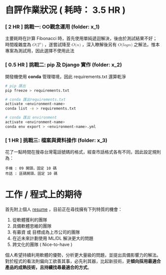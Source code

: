 # 自評作業狀況 ( **耗時： 3.5 HR** )

### [ 2 HR ] 挑戰一: OO觀念運用 (folder: x_1)

主要耗時在計算 Fibonacci 時，首先使用單純遞迴解決，後由於測試結果不好；時間複雜度為 <math xmlns="http://www.w3.org/1998/Math/MathML">
  <mi>O</mi>
  <mo stretchy="false">(</mo>
  <msup>
    <mn>2</mn>
    <mi>n</mi>
  </msup>
  <mo stretchy="false">)</mo>
</math> ，遂嘗試降至 <math xmlns="http://www.w3.org/1998/Math/MathML">
  <mi>O</mi>
  <mo stretchy="false">(</mo>
  <mi>n</mi>
  <mo stretchy="false">)</mo>
</math> ，深入瞭解後另有 <math xmlns="http://www.w3.org/1998/Math/MathML">
  <mi>O</mi>
  <mo stretchy="false">(</mo>
  <mi>l</mi>
  <mi>o</mi>
  <mi>g</mi>
  <mi>n</mi>
  <mo stretchy="false">)</mo>
</math> 之解法，惟本專案為測試用，因此選擇不使用此法

### [ 0.5 HR ] 挑戰二: pip 及 Django 實作  (folder: x_2)

開發機使用 **conda** 管理環境，因此 requirements.txt 還算乾淨

```bash
# pip 匯出 
pip freeze > requirements.txt

# conda 匯出requirements.txt
activate <environment-name>
conda list -e > requirements.txt

# conda 匯出 environment
activate <environment-name>
conda env export > <environment-name>.yml
```

### [ 1 HR ] 挑戰三: 檔案與資料操作 (folder: x_3)

花了一點時間在搜尋台灣電話號碼的格式，經查市話格式各有不同，因此設定規則為：

````
手機 : 09 開頭，固定 10 碼
市話 : 區碼開頭，固定 10 碼
````

# 工作 / 程式上的期待

首先附上個人 [resume](https://www.cakeresume.com/wei-yi-chiu-python) ，目前正在尋找擁有下列特質的機會：

1. 從軟體獲利的團隊
2. 具備軟體思維的團隊
3. 有募資 或 目標成為上市公司的團隊
4. 在近未來計劃使用 ML/DL 解決更大的問題
5. 跨文化的團隊 ( Nice-to-have ) 

個人希望持續利用軟體的優勢，分析更大量級的問題，並提出具備影響力的解法。
對於程式的看法則偏向工欲善其事，必先利其器，比起新技術，更**傾向採用最適合產品的成熟技術，且持續找尋最適合的方式**。